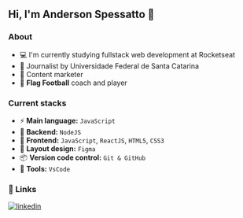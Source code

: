 ## Hi, I'm Anderson Spessatto 🙏

### About
- :computer: I'm currently studying fullstack web development at Rocketseat
- :memo: Journalist by Universidade Federal de Santa Catarina
- :briefcase: Content marketer
- :football: **Flag Football** coach and player

### Current stacks

- :zap: **Main language:** `JavaScript`
- 📌 **Backend:** `NodeJS`
- :tada: **Frontend:** `JavaScript`, `ReactJS`, `HTML5`, `CSS3`
- 🎨 **Layout design:** `Figma`
- 📦️ **Version code control:** `Git & GitHub`
- 🔧 **Tools:** `VsCode`

### 🔗 Links

[![linkedin](https://img.shields.io/badge/linkedin-0A66C2?style=for-the-badge&logo=linkedin&logoColor=white)](https://www.linkedin.com/in/andersonspessatto/)
